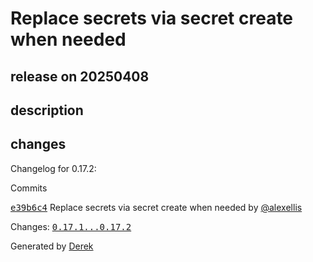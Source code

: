 # Replace secrets via secret create when needed

## release on 20250408

## description

## changes

Changelog for 0.17.2:

Commits

<a class="commit-link" data-hovercard-type="commit" data-hovercard-url="https://github.com/openfaas/faas-cli/commit/e39b6c43c67aa13fca2646d9d34f86fe6be812c3/hovercard" href="https://github.com/openfaas/faas-cli/commit/e39b6c43c67aa13fca2646d9d34f86fe6be812c3"><tt>e39b6c4</tt></a> Replace secrets via secret create when needed by <a class="user-mention notranslate" data-hovercard-type="user" data-hovercard-url="/users/alexellis/hovercard" data-octo-click="hovercard-link-click" data-octo-dimensions="link_type:self" href="https://github.com/alexellis">@alexellis</a>

Changes: <a class="commit-link" href="https://github.com/openfaas/faas-cli/compare/0.17.1...0.17.2"><tt>0.17.1...0.17.2</tt></a>

Generated by <a href="https://github.com/alexellis/derek/">Derek</a>

